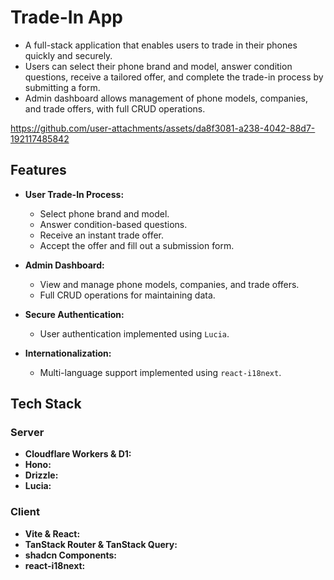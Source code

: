 # Trade-In App

- A full-stack application that enables users to trade in their phones quickly and securely.
- Users can select their phone brand and model, answer condition questions, receive a tailored offer, and complete the trade-in process by submitting a form.
- Admin dashboard allows management of phone models, companies, and trade offers, with full CRUD operations.



https://github.com/user-attachments/assets/da8f3081-a238-4042-88d7-192117485842



## Features

- **User Trade-In Process:**
  - Select phone brand and model.
  - Answer condition-based questions.
  - Receive an instant trade offer.
  - Accept the offer and fill out a submission form.

- **Admin Dashboard:**
  - View and manage phone models, companies, and trade offers.
  - Full CRUD operations for maintaining data.

- **Secure Authentication:**
  - User authentication implemented using `Lucia`.

- **Internationalization:**
  - Multi-language support implemented using `react-i18next`.
  
## Tech Stack

### Server

- **Cloudflare Workers & D1:**  
- **Hono:**  
- **Drizzle:**  
- **Lucia:**  

### Client

- **Vite & React:**  
- **TanStack Router & TanStack Query:**  
- **shadcn Components:**  
- **react-i18next:**  
